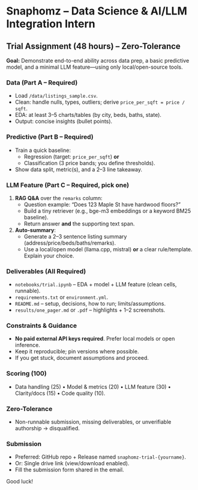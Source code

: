 # Snaphomz – Data Science & AI/LLM Integration Intern
## Trial Assignment (48 hours) – Zero-Tolerance

**Goal:** Demonstrate end-to-end ability across data prep, a basic predictive model, and a minimal LLM feature—using only local/open-source tools.

### Data (Part A – Required)
- Load `/data/listings_sample.csv`.
- Clean: handle nulls, types, outliers; derive `price_per_sqft = price / sqft`.
- EDA: at least 3–5 charts/tables (by city, beds, baths, state).
- Output: concise insights (bullet points).

### Predictive (Part B – Required)
- Train a quick baseline:
  - Regression (target: `price_per_sqft`) **or**
  - Classification (3 price bands; you define thresholds).
- Show data split, metric(s), and a 2–3 line takeaway.

### LLM Feature (Part C – Required, pick one)
1) **RAG Q&A** over the `remarks` column:
   - Question example: “Does 123 Maple St have hardwood floors?”
   - Build a tiny retriever (e.g., bge-m3 embeddings or a keyword BM25 baseline).
   - Return answer **and** the supporting text span.
2) **Auto-summary**:
   - Generate a 2–3 sentence listing summary (address/price/beds/baths/remarks).
   - Use a local/open model (llama.cpp, mistral) **or** a clear rule/template. Explain your choice.

### Deliverables (All Required)
- `notebooks/trial.ipynb` – EDA + model + LLM feature (clean cells, runnable).
- `requirements.txt` or `environment.yml`.
- `README.md` – setup, decisions, how to run; limits/assumptions.
- `results/one_pager.md` or `.pdf` – highlights + 1–2 screenshots.

### Constraints & Guidance
- **No paid external API keys required**. Prefer local models or open inference.
- Keep it reproducible; pin versions where possible.
- If you get stuck, document assumptions and proceed.

### Scoring (100)
- Data handling (25) • Model & metrics (20) • LLM feature (30) • Clarity/docs (15) • Code quality (10).

### Zero-Tolerance
- Non-runnable submission, missing deliverables, or unverifiable authorship → disqualified.

### Submission
- Preferred: GitHub repo + Release named `snaphomz-trial-{yourname}`.
- Or: Single drive link (view/download enabled).
- Fill the submission form shared in the email.

Good luck!
